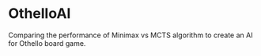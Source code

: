 # OthelloAI

Comparing the performance of Minimax vs MCTS algorithm to create an AI for Othello board game.
